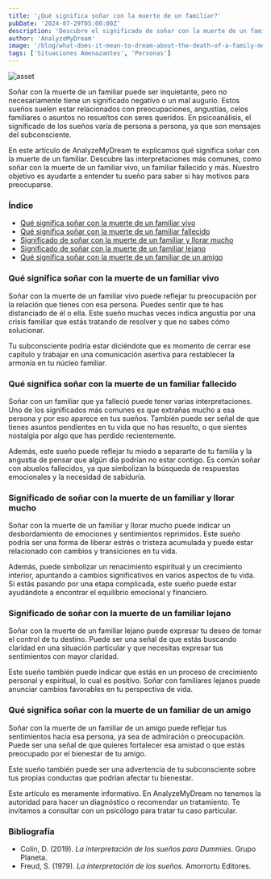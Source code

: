 ```yaml
---
title: '¿Qué significa soñar con la muerte de un familiar?'
pubDate: '2024-07-29T05:00:00Z'
description: 'Descubre el significado de soñar con la muerte de un familiar, ya sea vivo o fallecido, y cómo interpretar estos sueños según tu situación personal.'
author: 'AnalyzeMyDream'
image: '/blog/what-does-it-mean-to-dream-about-the-death-of-a-family-member.jpeg'
tags: ['Situaciones Amenazantes', 'Personas']
---
```


![asset](/blog/what-does-it-mean-to-dream-about-the-death-of-a-family-member.jpeg)

Soñar con la muerte de un familiar puede ser inquietante, pero no necesariamente tiene un significado negativo o un mal augurio. Estos sueños suelen estar relacionados con preocupaciones, angustias, celos familiares o asuntos no resueltos con seres queridos. En psicoanálisis, el significado de los sueños varía de persona a persona, ya que son mensajes del subconsciente.

En este artículo de AnalyzeMyDream te explicamos qué significa soñar con la muerte de un familiar. Descubre las interpretaciones más comunes, como soñar con la muerte de un familiar vivo, un familiar fallecido y más. Nuestro objetivo es ayudarte a entender tu sueño para saber si hay motivos para preocuparse.

### Índice

- [Qué significa soñar con la muerte de un familiar vivo](#qué-significa-soñar-con-la-muerte-de-un-familiar-vivo)
- [Qué significa soñar con la muerte de un familiar fallecido](#qué-significa-soñar-con-la-muerte-de-un-familiar-fallecido)
- [Significado de soñar con la muerte de un familiar y llorar mucho](#significado-de-soñar-con-la-muerte-de-un-familiar-y-llorar-mucho)
- [Significado de soñar con la muerte de un familiar lejano](#significado-de-soñar-con-la-muerte-de-un-familiar-lejano)
- [Qué significa soñar con la muerte de un familiar de un amigo](#qué-significa-soñar-con-la-muerte-de-un-familiar-de-un-amigo)

### Qué significa soñar con la muerte de un familiar vivo

Soñar con la muerte de un familiar vivo puede reflejar tu preocupación por la relación que tienes con esa persona. Puedes sentir que te has distanciado de él o ella. Este sueño muchas veces indica angustia por una crisis familiar que estás tratando de resolver y que no sabes cómo solucionar.

Tu subconsciente podría estar diciéndote que es momento de cerrar ese capítulo y trabajar en una comunicación asertiva para restablecer la armonía en tu núcleo familiar.

### Qué significa soñar con la muerte de un familiar fallecido

Soñar con un familiar que ya falleció puede tener varias interpretaciones. Uno de los significados más comunes es que extrañas mucho a esa persona y por eso aparece en tus sueños. También puede ser señal de que tienes asuntos pendientes en tu vida que no has resuelto, o que sientes nostalgia por algo que has perdido recientemente.

Además, este sueño puede reflejar tu miedo a separarte de tu familia y la angustia de pensar que algún día podrían no estar contigo. Es común soñar con abuelos fallecidos, ya que simbolizan la búsqueda de respuestas emocionales y la necesidad de sabiduría.

### Significado de soñar con la muerte de un familiar y llorar mucho

Soñar con la muerte de un familiar y llorar mucho puede indicar un desbordamiento de emociones y sentimientos reprimidos. Este sueño podría ser una forma de liberar estrés o tristeza acumulada y puede estar relacionado con cambios y transiciones en tu vida.

Además, puede simbolizar un renacimiento espiritual y un crecimiento interior, apuntando a cambios significativos en varios aspectos de tu vida. Si estás pasando por una etapa complicada, este sueño puede estar ayudándote a encontrar el equilibrio emocional y financiero.

### Significado de soñar con la muerte de un familiar lejano

Soñar con la muerte de un familiar lejano puede expresar tu deseo de tomar el control de tu destino. Puede ser una señal de que estás buscando claridad en una situación particular y que necesitas expresar tus sentimientos con mayor claridad.

Este sueño también puede indicar que estás en un proceso de crecimiento personal y espiritual, lo cual es positivo. Soñar con familiares lejanos puede anunciar cambios favorables en tu perspectiva de vida.

### Qué significa soñar con la muerte de un familiar de un amigo

Soñar con la muerte de un familiar de un amigo puede reflejar tus sentimientos hacia esa persona, ya sea de admiración o preocupación. Puede ser una señal de que quieres fortalecer esa amistad o que estás preocupado por el bienestar de tu amigo.

Este sueño también puede ser una advertencia de tu subconsciente sobre tus propias conductas que podrían afectar tu bienestar.

Este artículo es meramente informativo. En AnalyzeMyDream no tenemos la autoridad para hacer un diagnóstico o recomendar un tratamiento. Te invitamos a consultar con un psicólogo para tratar tu caso particular.

### Bibliografía

- Colin, D. (2019). *La interpretación de los sueños para Dummies*. Grupo Planeta. 
- Freud, S. (1979). *La interpretación de los sueños*. Amorrortu Editores.
